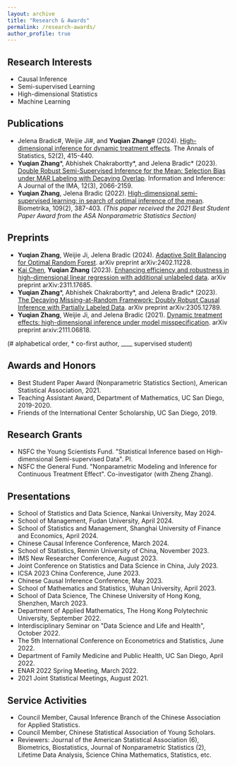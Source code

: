```yaml
---
layout: archive
title: "Research & Awards"
permalink: /research-awards/
author_profile: true
---
```


Research Interests
------
<ul>
    <li>Causal Inference</li>
    <li>Semi-supervised Learning</li>
    <li>High-dimensional Statistics</li>
    <li>Machine Learning</li>
</ul>

Publications
------
<ul>
    <li>Jelena Bradic#, Weijie Ji#, and <b>Yuqian Zhang</b># (2024). <a href="https://arxiv.org/abs/2110.04924">High-dimensional inference for dynamic treatment effects</a>. The Annals of Statistics, 52(2), 415-440.</li>
    <li><b>Yuqian Zhang</b>*, Abhishek Chakrabortty*, and Jelena Bradic* (2023). <a href="https://doi.org/10.1093/imaiai/iaad021">Double Robust Semi-Supervised Inference for the Mean: Selection Bias under MAR Labeling with Decaying Overlap</a>. Information and Inference: A Journal of the IMA, 12(3), 2066-2159.</li>
    <li><b>Yuqian Zhang</b>, Jelena Bradic (2022). <a href="https://academic.oup.com/biomet/article/109/2/387/6370142">High-dimensional semi-supervised learning: in search of optimal inference of the mean</a>. Biometrika, 109(2), 387-403. <i>(This paper received the 2021 Best Student Paper Award from the ASA Nonparametric Statistics Section)</i></li>
</ul>

Preprints
------
<ul>
    <li><b>Yuqian Zhang</b>, Weijie Ji, Jelena Bradic (2024). <a href="https://arxiv.org/abs/2402.11228">Adaptive Split Balancing for Optimal Random Forest</a>. arXiv preprint arXiv:2402.11228.</li>
    <li><ins>Kai Chen</ins>, <b>Yuqian Zhang</b> (2023). <a href="https://arxiv.org/abs/2311.17685">Enhancing efficiency and robustness in high-dimensional linear regression with additional unlabeled data</a>. arXiv preprint arXiv:2311.17685.</li>
    <li><b>Yuqian Zhang</b>*, Abhishek Chakrabortty*, and Jelena Bradic* (2023). <a href="https://arxiv.org/abs/2305.12789">The Decaying Missing-at-Random Framework: Doubly Robust Causal Inference with Partially Labeled Data</a>. arXiv preprint arXiv:2305.12789.</li>
    <li><b>Yuqian Zhang</b>, Weijie Ji, and Jelena Bradic (2021). <a href="https://arxiv.org/abs/2111.06818">Dynamic treatment effects: high-dimensional inference under model misspecification</a>. arXiv preprint arxiv:2111.06818.</li>
</ul>
(# alphabetical order, * co-first author, ____ supervised student)

Awards and Honors
------
<ul>
    <li>Best Student Paper Award (Nonparametric Statistics Section), American Statistical Association, 2021.</li>
    <li>Teaching Assistant Award, Department of Mathematics, UC San Diego, 2019-2020.</li>
    <li>Friends of the International Center Scholarship, UC San Diego, 2019.</li>
</ul>

Research Grants
------
<ul>
    <li>NSFC the Young Scientists Fund. "Statistical Inference based on High-dimensional Semi-supervised Data". PI.</li>
    <li>NSFC the General Fund. "Nonparametric Modeling and Inference for Continuous Treatment Effect". Co-investigator (with Zheng Zhang).</li>
</ul>

Presentations
------
<ul>
    <li>School of Statistics and Data Science, Nankai University, May 2024.</li>
    <li>School of Management, Fudan University, April 2024.</li>
    <li>School of Statistics and Management, Shanghai University of Finance and Economics, April 2024.</li>
    <li>Chinese Causal Inference Conference, March 2024.</li>
    <li>School of Statistics, Renmin University of China, November 2023.</li>
    <li>IMS New Researcher Conference, August 2023.</li>
    <li>Joint Conference on Statistics and Data Science in China, July 2023.</li>
    <li>ICSA 2023 China Conference, June 2023.</li>
    <li>Chinese Causal Inference Conference, May 2023.</li>
    <li>School of Mathematics and Statistics, Wuhan University, April 2023.</li>
    <li>School of Data Science, The Chinese University of Hong Kong, Shenzhen, March 2023.</li>
    <li>Department of Applied Mathematics, The Hong Kong Polytechnic University, September 2022.</li>
    <li>Interdisciplinary Seminar on "Data Science and Life and Health", October 2022.</li>
    <li>The 5th International Conference on Econometrics and Statistics, June 2022.</li>
    <li>Department of Family Medicine and Public Health, UC San Diego, April 2022.</li>
    <li>ENAR 2022 Spring Meeting, March 2022.</li>
    <li>2021 Joint Statistical Meetings, August 2021.</li>
</ul>

Service Activities
------
<ul>
    <li>Council Member, Causal Inference Branch of the Chinese Association for Applied Statistics.</li>
    <li>Council Member, Chinese Statistical Association of Young Scholars.</li>
    <li>Reviewers: Journal of the American Statistical Association (6), Biometrics, Biostatistics, Journal of Nonparametric Statistics (2), Lifetime Data Analysis, Science China Mathematics, Statistics, etc.</li>
</ul>
